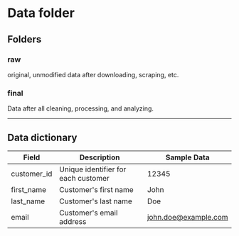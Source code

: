 # Data folder

## Folders

### raw

original, unmodified data after downloading, scraping, etc.

### final

Data after all cleaning, processing, and analyzing.

---

## Data dictionary

| Field       | Description                         | Sample Data          |
| ----------- | ----------------------------------- | -------------------- |
| customer_id | Unique identifier for each customer | 12345                |
| first_name  | Customer's first name               | John                 |
| last_name   | Customer's last name                | Doe                  |
| email       | Customer's email address            | john.doe@example.com |

